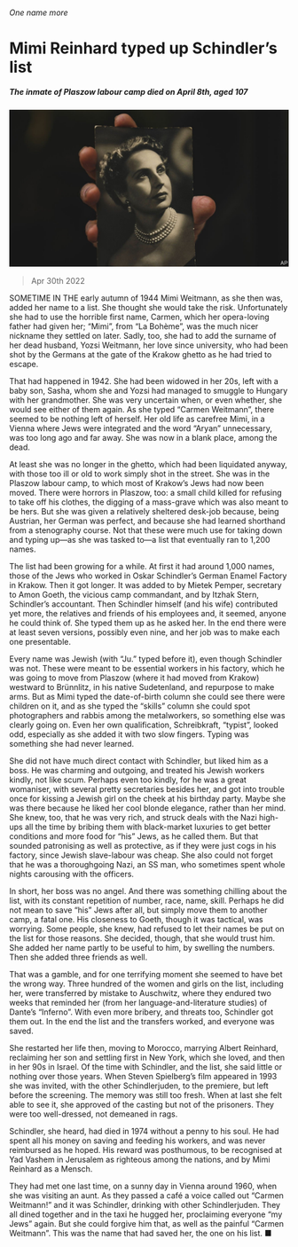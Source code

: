 ###### One name more

# Mimi Reinhard typed up Schindler’s list 

##### The inmate of Plaszow labour camp died on April 8th, aged 107 

![image](images/20220430_OBP002_0.jpg) 

> Apr 30th 2022 

SOMETIME IN THE early autumn of 1944 Mimi Weitmann, as she then was, added her name to a list. She thought she would take the risk. Unfortunately she had to use the horrible first name, Carmen, which her opera-loving father had given her; “Mimi”, from “La Bohème”, was the much nicer nickname they settled on later. Sadly, too, she had to add the surname of her dead husband, Yozsi Weitmann, her love since university, who had been shot by the Germans at the gate of the Krakow ghetto as he had tried to escape.

That had happened in 1942. She had been widowed in her 20s, left with a baby son, Sasha, whom she and Yozsi had managed to smuggle to Hungary with her grandmother. She was very uncertain when, or even whether, she would see either of them again. As she typed “Carmen Weitmann”, there seemed to be nothing left of herself. Her old life as carefree Mimi, in a Vienna where Jews were integrated and the word “Aryan” unnecessary, was too long ago and far away. She was now in a blank place, among the dead.


At least she was no longer in the ghetto, which had been liquidated anyway, with those too ill or old to work simply shot in the street. She was in the Plaszow labour camp, to which most of Krakow’s Jews had now been moved. There were horrors in Plaszow, too: a small child killed for refusing to take off his clothes, the digging of a mass-grave which was also meant to be hers. But she was given a relatively sheltered desk-job because, being Austrian, her German was perfect, and because she had learned shorthand from a stenography course. Not that these were much use for taking down and typing up—as she was tasked to—a list that eventually ran to 1,200 names.

The list had been growing for a while. At first it had around 1,000 names, those of the Jews who worked in Oskar Schindler’s German Enamel Factory in Krakow. Then it got longer. It was added to by Mietek Pemper, secretary to Amon Goeth, the vicious camp commandant, and by Itzhak Stern, Schindler’s accountant. Then Schindler himself (and his wife) contributed yet more, the relatives and friends of his employees and, it seemed, anyone he could think of. She typed them up as he asked her. In the end there were at least seven versions, possibly even nine, and her job was to make each one presentable.

Every name was Jewish (with “Ju.” typed before it), even though Schindler was not. These were meant to be essential workers in his factory, which he was going to move from Plaszow (where it had moved from Krakow) westward to Brünnlitz, in his native Sudetenland, and repurpose to make arms. But as Mimi typed the date-of-birth column she could see there were children on it, and as she typed the “skills” column she could spot photographers and rabbis among the metalworkers, so something else was clearly going on. Even her own qualification, Schreibkraft, “typist”, looked odd, especially as she added it with two slow fingers. Typing was something she had never learned.

She did not have much direct contact with Schindler, but liked him as a boss. He was charming and outgoing, and treated his Jewish workers kindly, not like scum. Perhaps even too kindly, for he was a great womaniser, with several pretty secretaries besides her, and got into trouble once for kissing a Jewish girl on the cheek at his birthday party. Maybe she was there because he liked her cool blonde elegance, rather than her mind. She knew, too, that he was very rich, and struck deals with the Nazi high-ups all the time by bribing them with black-market luxuries to get better conditions and more food for “his” Jews, as he called them. But that sounded patronising as well as protective, as if they were just cogs in his factory, since Jewish slave-labour was cheap. She also could not forget that he was a thoroughgoing Nazi, an SS man, who sometimes spent whole nights carousing with the officers.

In short, her boss was no angel. And there was something chilling about the list, with its constant repetition of number, race, name, skill. Perhaps he did not mean to save “his” Jews after all, but simply move them to another camp, a fatal one. His closeness to Goeth, though it was tactical, was worrying. Some people, she knew, had refused to let their names be put on the list for those reasons. She decided, though, that she would trust him. She added her name partly to be useful to him, by swelling the numbers. Then she added three friends as well.

That was a gamble, and for one terrifying moment she seemed to have bet the wrong way. Three hundred of the women and girls on the list, including her, were transferred by mistake to Auschwitz, where they endured two weeks that reminded her (from her language-and-literature studies) of Dante’s “Inferno”. With even more bribery, and threats too, Schindler got them out. In the end the list and the transfers worked, and everyone was saved.

She restarted her life then, moving to Morocco, marrying Albert Reinhard, reclaiming her son and settling first in New York, which she loved, and then in her 90s in Israel. Of the time with Schindler, and the list, she said little or nothing over those years. When Steven Spielberg’s film appeared in 1993 she was invited, with the other Schindlerjuden, to the premiere, but left before the screening. The memory was still too fresh. When at last she felt able to see it, she approved of the casting but not of the prisoners. They were too well-dressed, not demeaned in rags.

Schindler, she heard, had died in 1974 without a penny to his soul. He had spent all his money on saving and feeding his workers, and was never reimbursed as he hoped. His reward was posthumous, to be recognised at Yad Vashem in Jerusalem as righteous among the nations, and by Mimi Reinhard as a Mensch.

They had met one last time, on a sunny day in Vienna around 1960, when she was visiting an aunt. As they passed a café a voice called out “Carmen Weitmann!” and it was Schindler, drinking with other Schindlerjuden. They all dined together and in the taxi he hugged her, proclaiming everyone “my Jews” again. But she could forgive him that, as well as the painful “Carmen Weitmann”. This was the name that had saved her, the one on his list. ■

